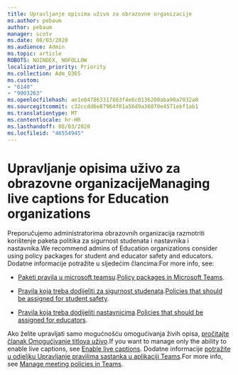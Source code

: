 ```yaml
---
title: Upravljanje opisima uživo za obrazovne organizacije
ms.author: pebaum
author: pebaum
manager: scotv
ms.date: 08/03/2020
ms.audience: Admin
ms.topic: article
ROBOTS: NOINDEX, NOFOLLOW
localization_priority: Priority
ms.collection: Adm_O365
ms.custom:
- "6140"
- "9003263"
ms.openlocfilehash: ae1e047863317863f4e6c0136200aba90a7032a0
ms.sourcegitcommit: c32ccdd6e87964f01a56d9a36070e4571ebf1ab1
ms.translationtype: MT
ms.contentlocale: hr-HR
ms.lasthandoff: 08/03/2020
ms.locfileid: "46554945"
---
```

# <a name="managing-live-captions-for-education-organizations"></a><span data-ttu-id="147e0-102">Upravljanje opisima uživo za obrazovne organizacije</span><span class="sxs-lookup"><span data-stu-id="147e0-102">Managing live captions for Education organizations</span></span>

<span data-ttu-id="147e0-103">Preporučujemo administratorima obrazovnih organizacija razmotriti korištenje paketa politika za sigurnost studenata i nastavnika i nastavnika.</span><span class="sxs-lookup"><span data-stu-id="147e0-103">We recommend admins of Education organizations consider using policy packages for student and educator safety and educators.</span></span> <span data-ttu-id="147e0-104">Dodatne informacije potražite u sljedećim člancima:</span><span class="sxs-lookup"><span data-stu-id="147e0-104">For more info, see:</span></span>  

- <span data-ttu-id="147e0-105">[Paketi pravila u microsoft teamsu](https://docs.microsoft.com/microsoftteams/policy-packages-edu#policy-packages-in-microsoft-teams).</span><span class="sxs-lookup"><span data-stu-id="147e0-105">[Policy packages in Microsoft Teams](https://docs.microsoft.com/microsoftteams/policy-packages-edu#policy-packages-in-microsoft-teams).</span></span>  
    
- <span data-ttu-id="147e0-106">[Pravila koja treba dodijeliti za sigurnost studenata](https://docs.microsoft.com/microsoftteams/policy-packages-edu#policies-that-should-be-assigned-for-student-safety).</span><span class="sxs-lookup"><span data-stu-id="147e0-106">[Policies that should be assigned for student safety](https://docs.microsoft.com/microsoftteams/policy-packages-edu#policies-that-should-be-assigned-for-student-safety).</span></span>

- <span data-ttu-id="147e0-107">[Pravila koja treba dodijeliti nastavnicima](https://docs.microsoft.com/microsoftteams/policy-packages-edu#policies-that-should-be-assigned-for-educators).</span><span class="sxs-lookup"><span data-stu-id="147e0-107">[Policies that should be assigned for educators](https://docs.microsoft.com/microsoftteams/policy-packages-edu#policies-that-should-be-assigned-for-educators).</span></span>

<span data-ttu-id="147e0-108">Ako želite upravljati samo mogućnošću omogućivanja živih opisa, [pročitajte članak Omogućivanje titlova uživo](https://docs.microsoft.com/microsoftteams/meeting-policies-in-teams#enable-live-captions).</span><span class="sxs-lookup"><span data-stu-id="147e0-108">If you want to manage only the ability to enable live captions, see [Enable live captions](https://docs.microsoft.com/microsoftteams/meeting-policies-in-teams#enable-live-captions).</span></span> <span data-ttu-id="147e0-109">Dodatne informacije [potražite u odjeljku Upravljanje pravilima sastanka u aplikaciji Teams](https://docs.microsoft.com/microsoftteams/meeting-policies-in-teams).</span><span class="sxs-lookup"><span data-stu-id="147e0-109">For more info, see [Manage meeting policies in Teams](https://docs.microsoft.com/microsoftteams/meeting-policies-in-teams).</span></span>